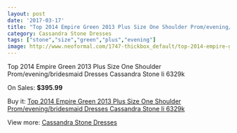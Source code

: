 ```yaml
---
layout: post
date: '2017-03-17'
title: "Top 2014 Empire Green 2013 Plus Size One Shoulder Prom/evening/bridesmaid Dresses Cassandra Stone Ii 6329k"
category: Cassandra Stone Dresses
tags: ["stone","size","green","plus","evening"]
image: http://www.neoformal.com/1747-thickbox_default/top-2014-empire-green-2013-plus-size-one-shoulder-prom-evening-bridesmaid-dresses-cassandra-stone-ii-6329k.jpg
---
```

Top 2014 Empire Green 2013 Plus Size One Shoulder Prom/evening/bridesmaid Dresses Cassandra Stone Ii 6329k

On Sales: **$395.99**
<a href="https://www.neoformal.com/en/cassandra-stone-dresses/631-top-2014-empire-green-2013-plus-size-one-shoulder-prom-evening-bridesmaid-dresses-cassandra-stone-ii-6329k.html"><amp-img layout="responsive" width="600" height="600" src="//www.neoformal.com/1747-thickbox_default/top-2014-empire-green-2013-plus-size-one-shoulder-prom-evening-bridesmaid-dresses-cassandra-stone-ii-6329k.jpg" alt="Top 2014 Empire Green 2013 Plus Size One Shoulder Prom/evening/bridesmaid Dresses Cassandra Stone Ii 6329k 0" /></a>
<a href="https://www.neoformal.com/en/cassandra-stone-dresses/631-top-2014-empire-green-2013-plus-size-one-shoulder-prom-evening-bridesmaid-dresses-cassandra-stone-ii-6329k.html"><amp-img layout="responsive" width="600" height="600" src="//www.neoformal.com/1750-thickbox_default/top-2014-empire-green-2013-plus-size-one-shoulder-prom-evening-bridesmaid-dresses-cassandra-stone-ii-6329k.jpg" alt="Top 2014 Empire Green 2013 Plus Size One Shoulder Prom/evening/bridesmaid Dresses Cassandra Stone Ii 6329k 1" /></a>
<a href="https://www.neoformal.com/en/cassandra-stone-dresses/631-top-2014-empire-green-2013-plus-size-one-shoulder-prom-evening-bridesmaid-dresses-cassandra-stone-ii-6329k.html"><amp-img layout="responsive" width="600" height="600" src="//www.neoformal.com/1749-thickbox_default/top-2014-empire-green-2013-plus-size-one-shoulder-prom-evening-bridesmaid-dresses-cassandra-stone-ii-6329k.jpg" alt="Top 2014 Empire Green 2013 Plus Size One Shoulder Prom/evening/bridesmaid Dresses Cassandra Stone Ii 6329k 2" /></a>
<a href="https://www.neoformal.com/en/cassandra-stone-dresses/631-top-2014-empire-green-2013-plus-size-one-shoulder-prom-evening-bridesmaid-dresses-cassandra-stone-ii-6329k.html"><amp-img layout="responsive" width="600" height="600" src="//www.neoformal.com/1748-thickbox_default/top-2014-empire-green-2013-plus-size-one-shoulder-prom-evening-bridesmaid-dresses-cassandra-stone-ii-6329k.jpg" alt="Top 2014 Empire Green 2013 Plus Size One Shoulder Prom/evening/bridesmaid Dresses Cassandra Stone Ii 6329k 3" /></a>

Buy it: [Top 2014 Empire Green 2013 Plus Size One Shoulder Prom/evening/bridesmaid Dresses Cassandra Stone Ii 6329k](https://www.neoformal.com/en/cassandra-stone-dresses/631-top-2014-empire-green-2013-plus-size-one-shoulder-prom-evening-bridesmaid-dresses-cassandra-stone-ii-6329k.html "Top 2014 Empire Green 2013 Plus Size One Shoulder Prom/evening/bridesmaid Dresses Cassandra Stone Ii 6329k")

View more: [Cassandra Stone Dresses](https://www.neoformal.com/en/8-cassandra-stone-dresses "Cassandra Stone Dresses")